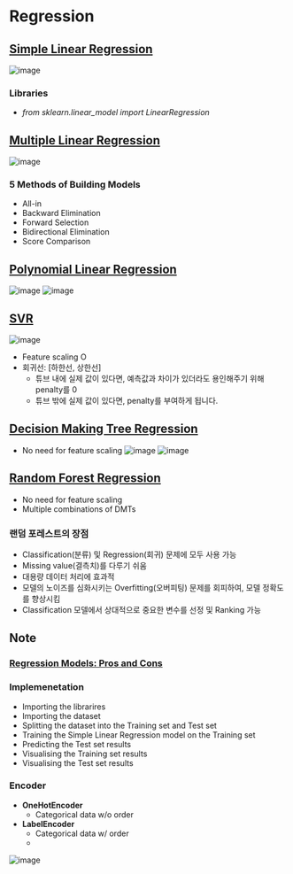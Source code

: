 
# Regression

## [Simple Linear Regression](https://github.com/EricChoii/ai-boot-camp-ablearn/blob/main/ai/regression/simple_linear_regression.ipynb)

![image](https://user-images.githubusercontent.com/39285147/177331908-96267c1b-82d3-4b76-929d-fa9ca6c6e7d1.png)

### Libraries
- *from sklearn.linear_model import LinearRegression*

## [Multiple Linear Regression](https://github.com/EricChoii/ai-boot-camp-ablearn/blob/main/ai/regression/multiple_linear_regression.ipynb)
![image](https://user-images.githubusercontent.com/39285147/177505039-04e82862-8af1-4dab-b4b7-0e20887b1d37.png)

### 5 Methods of Building Models
- All-in
- Backward Elimination
- Forward Selection
- Bidirectional Elimination
- Score Comparison


## [Polynomial Linear Regression](https://github.com/EricChoii/ai-boot-camp-ablearn/blob/main/ai/regression/polynomial_regression.ipynb)
![image](https://user-images.githubusercontent.com/39285147/177683114-a22d28b0-6b99-4c34-b4e8-f56f25fabaf3.png)
![image](https://user-images.githubusercontent.com/39285147/177683119-265fc600-7486-43b6-bdaa-50109a305ae8.png)


## [SVR](https://github.com/EricChoii/ai-boot-camp-ablearn/blob/main/ai/regression/support_vector_regression.ipynb)
![image](https://user-images.githubusercontent.com/39285147/177983301-baaa9147-5d0f-4c06-ac85-dd31f8715ec8.png)
- Feature scaling O
- 회귀선: [하한선, 상한선]
  - 튜브 내에 실제 값이 있다면, 예측값과 차이가 있더라도 용인해주기 위해 penalty를 0
  - 튜브 밖에 실제 값이 있다면, penalty를 부여하게 됩니다.


## [Decision Making Tree Regression](https://github.com/EricChoii/ai-boot-camp-ablearn/blob/main/ai/regression/decision_tree_regression.ipynb)
- No need for feature scaling
![image](https://user-images.githubusercontent.com/39285147/177811894-12312896-240c-45a1-aa4a-9f9a0c101285.png)
![image](https://user-images.githubusercontent.com/39285147/177811933-8e0ecf5a-6830-464a-ac64-dffcf16ab5bb.png)


## [Random Forest Regression](https://github.com/EricChoii/ai-boot-camp-ablearn/blob/main/ai/regression/random_forest_regression.ipynb)
- No need for feature scaling
- Multiple combinations of DMTs

### 랜덤 포레스트의 장점
- Classification(분류) 및 Regression(회귀) 문제에 모두 사용 가능
- Missing value(결측치)를 다루기 쉬움
- 대용량 데이터 처리에 효과적
- 모델의 노이즈를 심화시키는 Overfitting(오버피팅) 문제를 회피하여, 모델 정확도를 향상시킴
- Classification 모델에서 상대적으로 중요한 변수를 선정 및 Ranking 가능

## Note

### [Regression Models: Pros and Cons](https://github.com/EricChoii/ai-boot-camp-ablearn/blob/main/ai/regression/Regression_Pros_Cons.pdf)

### Implemenetation
-	Importing the librarires
-	Importing the dataset
-	Splitting the dataset into the Training set and Test set
-	Training the Simple Linear Regression model on the Training set
-	Predicting the Test set results
-	Visualising the Training set results
-	Visualising the Test set results

### Encoder
- **OneHotEncoder**
  - Categorical data w/o order
- **LabelEncoder**
  - Categorical data w/ order
  - 
![image](https://user-images.githubusercontent.com/39285147/177999210-181b42ea-927c-4968-a36f-145902eaeefa.png)
